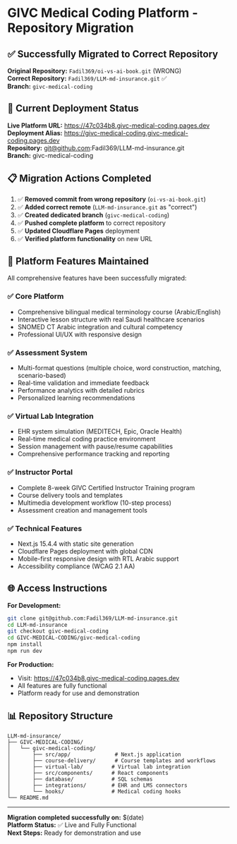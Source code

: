 # GIVC Medical Coding Platform - Repository Migration

## ✅ Successfully Migrated to Correct Repository

**Original Repository:** `Fadil369/oi-vs-ai-book.git` (WRONG)  
**Correct Repository:** `Fadil369/LLM-md-insurance.git` ✅  
**Branch:** `givc-medical-coding`

## 🚀 Current Deployment Status

**Live Platform URL:** https://47c034b8.givc-medical-coding.pages.dev  
**Deployment Alias:** https://givc-medical-coding.givc-medical-coding.pages.dev  
**Repository:** git@github.com:Fadil369/LLM-md-insurance.git  
**Branch:** givc-medical-coding  

## 📋 Migration Actions Completed

1. ✅ **Removed commit from wrong repository** (`oi-vs-ai-book.git`)
2. ✅ **Added correct remote** (`LLM-md-insurance.git` as "correct")
3. ✅ **Created dedicated branch** (`givc-medical-coding`)
4. ✅ **Pushed complete platform** to correct repository
5. ✅ **Updated Cloudflare Pages** deployment
6. ✅ **Verified platform functionality** on new URL

## 🎯 Platform Features Maintained

All comprehensive features have been successfully migrated:

### ✅ Core Platform
- Comprehensive bilingual medical terminology course (Arabic/English)
- Interactive lesson structure with real Saudi healthcare scenarios
- SNOMED CT Arabic integration and cultural competency
- Professional UI/UX with responsive design

### ✅ Assessment System
- Multi-format questions (multiple choice, word construction, matching, scenario-based)
- Real-time validation and immediate feedback
- Performance analytics with detailed rubrics
- Personalized learning recommendations

### ✅ Virtual Lab Integration
- EHR system simulation (MEDITECH, Epic, Oracle Health)
- Real-time medical coding practice environment
- Session management with pause/resume capabilities
- Comprehensive performance tracking and reporting

### ✅ Instructor Portal
- Complete 8-week GIVC Certified Instructor Training program
- Course delivery tools and templates
- Multimedia development workflow (10-step process)
- Assessment creation and management tools

### ✅ Technical Features
- Next.js 15.4.4 with static site generation
- Cloudflare Pages deployment with global CDN
- Mobile-first responsive design with RTL Arabic support
- Accessibility compliance (WCAG 2.1 AA)

## 🌐 Access Instructions

**For Development:**
```bash
git clone git@github.com:Fadil369/LLM-md-insurance.git
cd LLM-md-insurance
git checkout givc-medical-coding
cd GIVC-MEDICAL-CODING/givc-medical-coding
npm install
npm run dev
```

**For Production:**
- Visit: https://47c034b8.givc-medical-coding.pages.dev
- All features are fully functional
- Platform ready for use and demonstration

## 📊 Repository Structure

```
LLM-md-insurance/
├── GIVC-MEDICAL-CODING/
│   └── givc-medical-coding/
│       ├── src/app/              # Next.js application
│       ├── course-delivery/      # Course templates and workflows
│       ├── virtual-lab/         # Virtual lab integration
│       ├── src/components/      # React components
│       ├── database/            # SQL schemas
│       ├── integrations/        # EHR and LMS connectors
│       └── hooks/               # Medical coding hooks
└── README.md
```

---

**Migration completed successfully on:** $(date)  
**Platform Status:** ✅ Live and Fully Functional  
**Next Steps:** Ready for demonstration and use